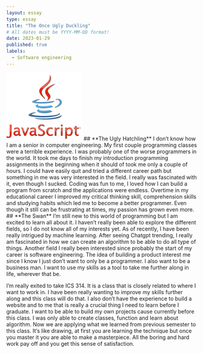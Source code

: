 ```yaml
---
layout: essay
type: essay
title: "The Once Ugly Duckling"
# All dates must be YYYY-MM-DD format!
date: 2023-01-29
published: true
labels:
  - Software engineering
---
```


<img width="200px" class="rounded float-start pe-4" src="../img/javaScript.png">
## **The Ugly Hatchling**
I don’t know how I am a senior in computer engineering. My first couple programming classes were a terrible experience. I was probably one of the worse programmers in the world. It took me days to finish my introduction programming assignments in the beginning when it should of took me only a couple of hours. I could have easily quit and tried a different career path but something in me was very interested in the field. I really was fascinated with it, even though I sucked. Coding was fun to me, I loved how I can build a program from scratch and the applications were endless. Overtime in my educational career I improved my critical thinking skill, comprehension skills and studying habits which led me to become a better programmer.  Even though it still can be frustrating at times, my passion has grown even more. 
## **The Swan**
I’m still new to this world of programming but I am excited to learn all about it. I haven’t really been able to explore the different fields, so I do not know all of my interests yet. As of recently, I have been really intrigued by machine learning. After seeing Chatgpt trending, I really am fascinated in how we can create an algorithm to be able to do all type of things. Another field I really been interested since probably the start of my career is software engineering. The idea of building a product interest me since I know I just don’t want to only be a programmer. I also want to be a business man. I want to use my skills as a tool to take me further along in life, wherever that be. 

I’m really exited to take ICS 314. It is a class that is closely related to where I want to work in. I have been really wanting to improve my skills further along and this class will do that. I also don’t have the experience to build a website and to me that is really a crucial thing I need to learn before I graduate. I want to be able to build my own projects cause currently before this class. I was only able to create classes, function and learn about algorithm.  Now we are applying what we learned from previous semester to this class. It‘s like drawing, at first you are learning  the technique but once you master it you are able to make a masterpiece. All the boring and hard work pay off and you get this sense of satisfaction.
